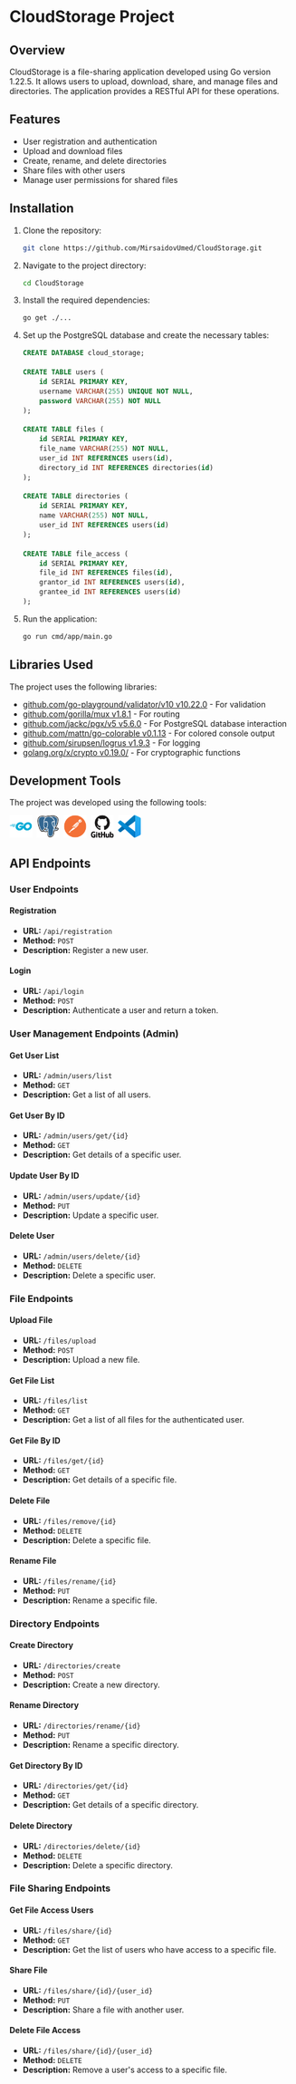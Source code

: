 # CloudStorage Project

## Overview

CloudStorage is a file-sharing application developed using Go version 1.22.5. It allows users to upload, download, share, and manage files and directories. The application provides a RESTful API for these operations.

## Features

- User registration and authentication
- Upload and download files
- Create, rename, and delete directories
- Share files with other users
- Manage user permissions for shared files

## Installation

1. Clone the repository:
    ```sh
    git clone https://github.com/MirsaidovUmed/CloudStorage.git
    ```
2. Navigate to the project directory:
    ```sh
    cd CloudStorage
    ```
3. Install the required dependencies:
    ```sh
    go get ./...
    ```
4. Set up the PostgreSQL database and create the necessary tables:
    ```sql
    CREATE DATABASE cloud_storage;

    CREATE TABLE users (
        id SERIAL PRIMARY KEY,
        username VARCHAR(255) UNIQUE NOT NULL,
        password VARCHAR(255) NOT NULL
    );

    CREATE TABLE files (
        id SERIAL PRIMARY KEY,
        file_name VARCHAR(255) NOT NULL,
        user_id INT REFERENCES users(id),
        directory_id INT REFERENCES directories(id)
    );

    CREATE TABLE directories (
        id SERIAL PRIMARY KEY,
        name VARCHAR(255) NOT NULL,
        user_id INT REFERENCES users(id)
    );

    CREATE TABLE file_access (
        id SERIAL PRIMARY KEY,
        file_id INT REFERENCES files(id),
        grantor_id INT REFERENCES users(id),
        grantee_id INT REFERENCES users(id)
    );
    ```
5. Run the application:
    ```sh
    go run cmd/app/main.go
    ```

## Libraries Used

The project uses the following libraries:

- [github.com/go-playground/validator/v10 v10.22.0](https://github.com/go-playground/validator) - For validation
- [github.com/gorilla/mux v1.8.1](https://github.com/gorilla/mux) - For routing
- [github.com/jackc/pgx/v5 v5.6.0](https://github.com/jackc/pgx) - For PostgreSQL database interaction
- [github.com/mattn/go-colorable v0.1.13](https://github.com/mattn/go-colorable) - For colored console output
- [github.com/sirupsen/logrus v1.9.3](https://github.com/sirupsen/logrus) - For logging
- [golang.org/x/crypto v0.19.0/](https://pkg.go.dev/golang.org/x/crypto) - For cryptographic functions

## Development Tools

The project was developed using the following tools:

<div>
  <img src="https://github.com/devicons/devicon/blob/master/icons/go/go-original-wordmark.svg" title="Go" alt="Golang" width="40" height="40"/>&nbsp;
  <img src="https://github.com/devicons/devicon/blob/master/icons/postgresql/postgresql-original.svg" title="PostgreSQL" alt="PostgreSQL" width="40" height="40"/>&nbsp;
  <img src="https://github.com/devicons/devicon/blob/master/icons/postman/postman-original.svg" title="Postman" alt="Postman" width="40" height="40"/>&nbsp;
  <img src="https://github.com/devicons/devicon/blob/master/icons/github/github-original-wordmark.svg" title="github" alt="github" width="40" height="40"/>&nbsp;
  <img src="https://github.com/devicons/devicon/blob/master/icons/vscode/vscode-original.svg" title="VScode" alt="VScode" width="40" height="40"/>&nbsp;
</div>

## API Endpoints

### User Endpoints

#### Registration
- **URL:** `/api/registration`
- **Method:** `POST`
- **Description:** Register a new user.

#### Login
- **URL:** `/api/login`
- **Method:** `POST`
- **Description:** Authenticate a user and return a token.

### User Management Endpoints (Admin)

#### Get User List
- **URL:** `/admin/users/list`
- **Method:** `GET`
- **Description:** Get a list of all users.

#### Get User By ID
- **URL:** `/admin/users/get/{id}`
- **Method:** `GET`
- **Description:** Get details of a specific user.

#### Update User By ID
- **URL:** `/admin/users/update/{id}`
- **Method:** `PUT`
- **Description:** Update a specific user.

#### Delete User
- **URL:** `/admin/users/delete/{id}`
- **Method:** `DELETE`
- **Description:** Delete a specific user.

### File Endpoints

#### Upload File
- **URL:** `/files/upload`
- **Method:** `POST`
- **Description:** Upload a new file.

#### Get File List
- **URL:** `/files/list`
- **Method:** `GET`
- **Description:** Get a list of all files for the authenticated user.

#### Get File By ID
- **URL:** `/files/get/{id}`
- **Method:** `GET`
- **Description:** Get details of a specific file.

#### Delete File
- **URL:** `/files/remove/{id}`
- **Method:** `DELETE`
- **Description:** Delete a specific file.

#### Rename File
- **URL:** `/files/rename/{id}`
- **Method:** `PUT`
- **Description:** Rename a specific file.

### Directory Endpoints

#### Create Directory
- **URL:** `/directories/create`
- **Method:** `POST`
- **Description:** Create a new directory.

#### Rename Directory
- **URL:** `/directories/rename/{id}`
- **Method:** `PUT`
- **Description:** Rename a specific directory.

#### Get Directory By ID
- **URL:** `/directories/get/{id}`
- **Method:** `GET`
- **Description:** Get details of a specific directory.

#### Delete Directory
- **URL:** `/directories/delete/{id}`
- **Method:** `DELETE`
- **Description:** Delete a specific directory.

### File Sharing Endpoints

#### Get File Access Users
- **URL:** `/files/share/{id}`
- **Method:** `GET`
- **Description:** Get the list of users who have access to a specific file.

#### Share File
- **URL:** `/files/share/{id}/{user_id}`
- **Method:** `PUT`
- **Description:** Share a file with another user.

#### Delete File Access
- **URL:** `/files/share/{id}/{user_id}`
- **Method:** `DELETE`
- **Description:** Remove a user's access to a specific file.

